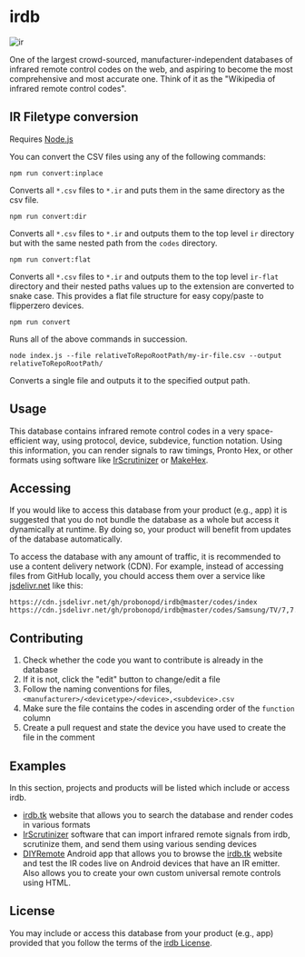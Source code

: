 # irdb

![ir](https://cloud.githubusercontent.com/assets/2480569/9023330/cc63e7fe-3897-11e5-94cb-8cb145971fd2.png)

One of the largest crowd-sourced, manufacturer-independent databases of infrared remote control codes on the web, and aspiring to become the most comprehensive and most accurate one. Think of it as the "Wikipedia of infrared remote control codes".

## IR Filetype conversion

Requires [Node.js](https://nodejs.org/en/)

You can convert the CSV files using any of the following commands:

`npm run convert:inplace`

Converts all `*.csv` files to `*.ir` and puts them in the same directory as the csv file.

`npm run convert:dir`

Converts all `*.csv` files to `*.ir` and outputs them to the top level `ir` directory but with the same nested path from the `codes` directory.

`npm run convert:flat`

Converts all `*.csv` files to `*.ir` and outputs them to the top level `ir-flat` directory and their nested paths values up to the extension are converted to snake case. This provides a flat file structure for easy copy/paste to flipperzero devices.

`npm run convert`

Runs all of the above commands in succession.

`node index.js --file relativeToRepoRootPath/my-ir-file.csv --output relativeToRepoRootPath/`

Converts a single file and outputs it to the specified output path.

## Usage

This database contains infrared remote control codes in a very space-efficient way, using protocol, device, subdevice, function notation. Using this information, you can render signals to raw timings, Pronto Hex, or other formats using software like [IrScrutinizer](https://github.com/bengtmartensson/harctoolboxbundle) or [MakeHex](https://github.com/probonopd/MakeHex).

## Accessing

If you would like to access this database from your product (e.g., app) it is suggested that you do not bundle the database as a whole but access it dynamically at runtime. By doing so, your product will benefit from updates of the database automatically.

To access the database with any amount of traffic, it is recommended to use a content delivery network (CDN). For example, instead of accessing files from GitHub locally, you chould access them over a service like [jsdelivr.net](https://www.jsdelivr.com/) like this:

```
https://cdn.jsdelivr.net/gh/probonopd/irdb@master/codes/index
https://cdn.jsdelivr.net/gh/probonopd/irdb@master/codes/Samsung/TV/7,7.csv
```

## Contributing

1. Check whether the code you want to contribute is already in the database
2. If it is not, click the "edit" button to change/edit a file
3. Follow the naming conventions for files, `<manufacturer>/<devicetype>/<device>,<subdevice>.csv`
4. Make sure the file contains the codes in ascending order of the `function` column
5. Create a pull request and state the device you have used to create the file in the comment

## Examples

In this section, projects and products will be listed which include or access irdb.
* [irdb.tk](http://irdb.tk) website that allows you to search the database and render codes in various formats
* [IrScrutinizer](https://github.com/bengtmartensson/harctoolboxbundle) software that can import infrared remote signals from irdb, scrutinize them, and send them using various sending devices
* [DIYRemote](https://github.com/shannah/DIYRemote) Android app that allows you to browse the [irdb.tk](http://irdb.tk) website and test the IR codes live on Android devices that have an IR emitter.  Also allows you to create your own custom universal remote controls using HTML.

## License

You may include or access this database from your product (e.g., app) provided that you follow the terms of the [irdb License](https://github.com/probonopd/irdb/blob/master/LICENSE.md).

